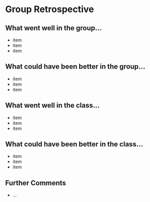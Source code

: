 # Group Retrospective

## What went well in the group...
* item
* item
* item

## What could have been better in the group...
* item
* item
* item

## What went well in the class...
* item
* item
* item

## What could have been better in the class...
* item
* item
* item

## Further Comments
* ...